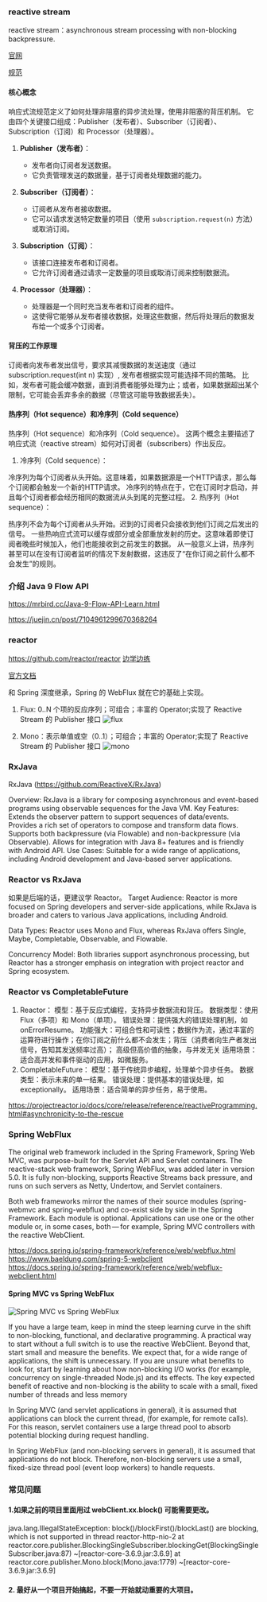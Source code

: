 ### reactive stream
reactive stream：asynchronous stream processing with non-blocking backpressure.

[官网](https://www.reactive-streams.org/)

[规范](https://github.com/reactive-streams/reactive-streams-jvm)
#### 核心概念
响应式流规范定义了如何处理非阻塞的异步流处理，使用非阻塞的背压机制。
它由四个关键接口组成：Publisher（发布者）、Subscriber（订阅者）、Subscription（订阅）和 Processor（处理器）。

1. **Publisher（发布者）**：
   - 发布者向订阅者发送数据。
   - 它负责管理发送的数据量，基于订阅者处理数据的能力。

2. **Subscriber（订阅者）**：
   - 订阅者从发布者接收数据。
   - 它可以请求发送特定数量的项目（使用 `subscription.request(n)` 方法）或取消订阅。

3. **Subscription（订阅）**：
   - 该接口连接发布者和订阅者。
   - 它允许订阅者通过请求一定数量的项目或取消订阅来控制数据流。

4. **Processor（处理器）**：
   - 处理器是一个同时充当发布者和订阅者的组件。
   - 这使得它能够从发布者接收数据，处理这些数据，然后将处理后的数据发布给一个或多个订阅者。

#### 背压的工作原理
订阅者向发布者发出信号，要求其减慢数据的发送速度（通过 subscription.request(int n) 实现）, 发布者根据实现可能选择不同的策略。
比如，发布者可能会缓冲数据，直到消费者能够处理为止；或者，如果数据超出某个限制，它可能会丢弃多余的数据（尽管这可能导致数据丢失）。

#### 热序列（Hot sequence）和冷序列（Cold sequence）
热序列（Hot sequence）和冷序列（Cold sequence）。
这两个概念主要描述了响应式流（reactive stream）如何对订阅者（subscribers）作出反应。

1. 冷序列（Cold sequence）：

冷序列为每个订阅者从头开始。这意味着，如果数据源是一个HTTP请求，那么每个订阅都会触发一个新的HTTP请求。
冷序列的特点在于，它在订阅时才启动，并且每个订阅者都会经历相同的数据流从头到尾的完整过程。
2. 热序列（Hot sequence）：

热序列不会为每个订阅者从头开始。迟到的订阅者只会接收到他们订阅之后发出的信号。
一些热响应式流可以缓存或部分或全部重放发射的历史。这意味着即使订阅者晚些时候加入，他们也能接收到之前发生的数据。
从一般意义上讲，热序列甚至可以在没有订阅者监听的情况下发射数据，这违反了“在你订阅之前什么都不会发生”的规则。

### 介绍 Java 9 Flow API
https://mrbird.cc/Java-9-Flow-API-Learn.html

https://juejin.cn/post/7104961299670368264

### reactor
https://github.com/reactor/reactor
[边学边练](https://github.com/reactor/lite-rx-api-hands-on)

[官方文档](https://projectreactor.io/docs/core/release/reference/aboutDoc.html)

和 Spring 深度继承，Spring 的 WebFlux 就在它的基础上实现。
1. Flux: 0..N 个项的反应序列；可组合；丰富的 Operator;实现了 Reactive Stream 的 Publisher 接口
![flux](images/flux.png)

2. Mono：表示单值或空（0..1）；可组合；丰富的 Operator;实现了 Reactive Stream 的 Publisher 接口
![mono](images/mono.png)
### RxJava
RxJava (https://github.com/ReactiveX/RxJava)

Overview: RxJava is a library for composing asynchronous and event-based programs using observable sequences for the Java VM.
Key Features:
Extends the observer pattern to support sequences of data/events.
Provides a rich set of operators to compose and transform data flows.
Supports both backpressure (via Flowable) and non-backpressure (via Observable).
Allows for integration with Java 8+ features and is friendly with Android API.
Use Cases: Suitable for a wide range of applications, including Android development and Java-based server applications.

### Reactor vs RxJava
如果是后端的话，更建议学 Reactor。
Target Audience: Reactor is more focused on Spring developers and server-side applications, 
while RxJava is broader and caters to various Java applications, including Android.

Data Types: Reactor uses Mono and Flux, whereas RxJava offers Single, Maybe, Completable, Observable, and Flowable.

Concurrency Model: Both libraries support asynchronous processing, 
but Reactor has a stronger emphasis on integration with project reactor and Spring ecosystem.

### Reactor vs CompletableFuture
1. Reactor：
模型：基于反应式编程，支持异步数据流和背压。
数据类型：使用 Flux（多项）和 Mono（单项）。
错误处理：提供强大的错误处理机制，如 onErrorResume。
功能强大：可组合性和可读性；数据作为流，通过丰富的运算符进行操作；在你订阅之前什么都不会发生；背压（消费者向生产者发出信号，告知其发送频率过高）； 高级但高价值的抽象，与并发无关
适用场景：适合高并发和事件驱动的应用，如微服务。
2. CompletableFuture：
模型：基于传统异步编程，处理单个异步任务。
数据类型：表示未来的单一结果。
错误处理：提供基本的错误处理，如 exceptionally。
适用场景：适合简单的异步任务，易于使用。

https://projectreactor.io/docs/core/release/reference/reactiveProgramming.html#asynchronicity-to-the-rescue

### Spring WebFlux
The original web framework included in the Spring Framework, Spring Web MVC,
was purpose-built for the Servlet API and Servlet containers.
The reactive-stack web framework, Spring WebFlux, was added later in version 5.0. 
It is fully non-blocking, supports Reactive Streams back pressure, and runs on such servers as Netty, Undertow, and Servlet containers.

Both web frameworks mirror the names of their source modules (spring-webmvc and spring-webflux) 
and co-exist side by side in the Spring Framework. 
Each module is optional. Applications can use one or the other module or, 
in some cases, both — for example, Spring MVC controllers with the reactive WebClient.

https://docs.spring.io/spring-framework/reference/web/webflux.html
https://www.baeldung.com/spring-5-webclient
https://docs.spring.io/spring-framework/reference/web/webflux-webclient.html
#### Spring MVC vs Spring WebFlux
![Spring MVC vs Spring WebFlux](images/spring-mvc-vs-webflux.png)

If you have a large team, keep in mind the steep learning curve in the shift to non-blocking, functional, and declarative programming. A practical way to start without a full switch is to use the reactive WebClient. Beyond that, start small and measure the benefits. We expect that, for a wide range of applications, the shift is unnecessary. If you are unsure what benefits to look for, start by learning about how non-blocking I/O works (for example, concurrency on single-threaded Node.js) and its effects.
The key expected benefit of reactive and non-blocking is the ability to scale with a small, fixed number of threads and less memory

In Spring MVC (and servlet applications in general), it is assumed that applications can block the current thread, (for example, for remote calls). For this reason, servlet containers use a large thread pool to absorb potential blocking during request handling.

In Spring WebFlux (and non-blocking servers in general), it is assumed that applications do not block. Therefore, non-blocking servers use a small, fixed-size thread pool (event loop workers) to handle requests.

### 常见问题
#### 1.如果之前的项目里面用过 webClient.xx.block() 可能需要更改。
java.lang.IllegalStateException: block()/blockFirst()/blockLast() are blocking, which is not supported in thread reactor-http-nio-2
at reactor.core.publisher.BlockingSingleSubscriber.blockingGet(BlockingSingleSubscriber.java:87) ~[reactor-core-3.6.9.jar:3.6.9]
at reactor.core.publisher.Mono.block(Mono.java:1779) ~[reactor-core-3.6.9.jar:3.6.9]

#### 2. 最好从一个项目开始搞起，不要一开始就动重要的大项目。
